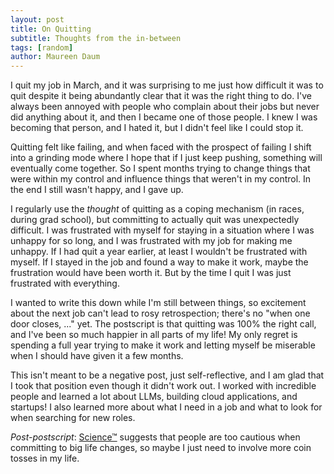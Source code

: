 ```yaml
---
layout: post
title: On Quitting
subtitle: Thoughts from the in-between
tags: [random]
author: Maureen Daum
---
```


I quit my job in March, and it was surprising to me just how difficult it was to quit despite it being abundantly clear that it was the right thing to do.
I've always been annoyed with people who complain about their jobs but never did anything about it, and then I became one of those people.
I knew I was becoming that person, and I hated it, but I didn't feel like I could stop it.

Quitting felt like failing, and when faced with the prospect of failing I shift into a grinding mode where I hope that if I just keep pushing, something will eventually come together.
So I spent months trying to change things that were within my control and influence things that weren't in my control.
In the end I still wasn't happy, and I gave up.

I regularly use the _thought_ of quitting as a coping mechanism (in races, during grad school), but committing to actually quit was unexpectedly difficult.
I was frustrated with myself for staying in a situation where I was unhappy for so long, and I was frustrated with my job for making me unhappy.
If I had quit a year earlier, at least I wouldn't be frustrated with myself.
If I stayed in the job and found a way to make it work, maybe the frustration would have been worth it.
But by the time I quit I was just frustrated with everything.

I wanted to write this down while I'm still between things, so excitement about the next job can't lead to rosy retrospection; there's no "when one door closes, ..." yet.
The postscript is that quitting was 100% the right call, and I've been so much happier in all parts of my life!
My only regret is spending a full year trying to make it work and letting myself be miserable when I should have given it a few months.

This isn't meant to be a negative post, just self-reflective, and I am glad that I took that position even though it didn't work out.
I worked with incredible people and learned a lot about LLMs, building cloud applications, and startups!
I also learned more about what I need in a job and what to look for when searching for new roles.

_Post-postscript_: [Science&trade;](https://www.nber.org/system/files/working_papers/w22487/w22487.pdf) suggests that people are too cautious when committing to big life changes, so maybe I just need to involve more coin tosses in my life.
